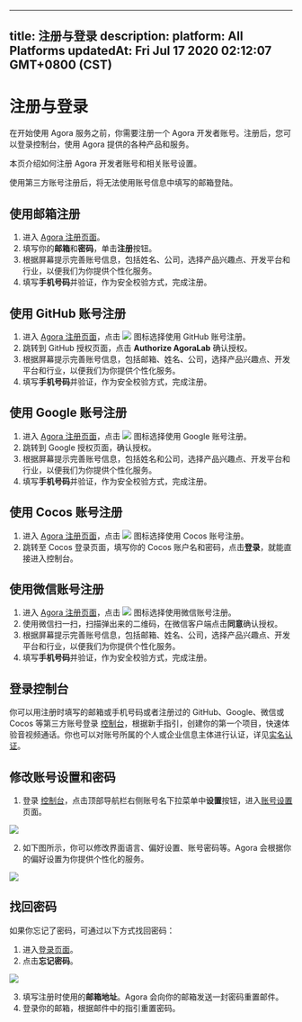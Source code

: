 
---
title: 注册与登录
description: 
platform: All Platforms
updatedAt: Fri Jul 17 2020 02:12:07 GMT+0800 (CST)
---
# 注册与登录
在开始使用 Agora 服务之前，你需要注册一个 Agora 开发者账号。注册后，您可以登录控制台，使用 Agora 提供的各种产品和服务。

本页介绍如何注册 Agora 开发者账号和相关账号设置。

<div class="alert note">使用第三方账号注册后，将无法使用账号信息中填写的邮箱登陆。</div>

## 使用邮箱注册
1. 进入 [Agora 注册页面](https://sso.agora.io/cn/signup)。
2. 填写你的**邮箱**和**密码**，单击**注册**按钮。
3. 根据屏幕提示完善账号信息，包括姓名、公司，选择产品兴趣点、开发平台和行业，以便我们为你提供个性化服务。
4. 填写**手机号码**并验证，作为安全校验方式，完成注册。

## 使用 GitHub 账号注册

1. 进入 [Agora 注册页面](https://sso.agora.io/cn/signup)，点击 ![](https://web-cdn.agora.io/docs-files/1569295926426) 图标选择使用 GitHub 账号注册。
2. 跳转到 GitHub 授权页面，点击 **Authorize AgoraLab** 确认授权。
3. 根据屏幕提示完善账号信息，包括邮箱、姓名、公司，选择产品兴趣点、开发平台和行业，以便我们为你提供个性化服务。
4. 填写**手机号码**并验证，作为安全校验方式，完成注册。

## 使用 Google 账号注册

1. 进入 [Agora 注册页面](https://sso.agora.io/cn/signup)，点击 ![](https://web-cdn.agora.io/docs-files/1569302689210) 图标选择使用 Google 账号注册。
2. 跳转到 Google 授权页面，确认授权。
3. 根据屏幕提示完善账号信息，包括姓名和公司，选择产品兴趣点、开发平台和行业，以便我们为你提供个性化服务。
4. 填写**手机号码**并验证，作为安全校验方式，完成注册。

## 使用 Cocos 账号注册

1. 进入 [Agora 注册页面](https://sso.agora.io/cn/signup)，点击 ![](https://web-cdn.agora.io/docs-files/1569295962944) 图标选择使用 Cocos 账号注册。
2. 跳转至 Cocos 登录页面，填写你的 Cocos 账户名和密码，点击**登录**，就能直接进入控制台。

## 使用微信账号注册

1. 进入 [Agora 注册页面](https://sso.agora.io/cn/signup)，点击 ![](https://web-cdn.agora.io/docs-files/1569295948148) 图标选择使用微信账号注册。
2. 使用微信扫一扫，扫描弹出来的二维码，在微信客户端点击**同意**确认授权。 
3. 根据屏幕提示完善账号信息，包括邮箱、姓名、公司，选择产品兴趣点、开发平台和行业，以便我们为你提供个性化服务。
4. 填写**手机号码**并验证，作为安全校验方式，完成注册。

## 登录控制台

你可以用注册时填写的邮箱或手机号码或者注册过的 GitHub、Google、微信或 Cocos 等第三方账号登录 [控制台](https://console.agora.io)，根据新手指引，创建你的第一个项目，快速体验音视频通话。你也可以对账号所属的个人或企业信息主体进行认证，详见[实名认证](../../cn/Agora%20Platform/identity_authentication.md)。

## 修改账号设置和密码

1. 登录 [控制台](https://console.agora.io)，点击顶部导航栏右侧账号名下拉菜单中**设置**按钮，进入[账号设置](https://console.agora.io/settings)页面。

 ![](https://web-cdn.agora.io/docs-files/1594626138503)

2. 如下图所示，你可以修改界面语言、偏好设置、账号密码等。Agora 会根据你的偏好设置为你提供个性化的服务。

 ![](https://web-cdn.agora.io/docs-files/1594626177787)


## 找回密码

如果你忘记了密码，可通过以下方式找回密码：

1. 进入[登录页面](https://sso.agora.io/cn/signup)。
2. 点击**忘记密码**。

 ![](https://web-cdn.agora.io/docs-files/1594276996619)

3. 填写注册时使用的**邮箱地址**。Agora 会向你的邮箱发送一封密码重置邮件。
4. 登录你的邮箱，根据邮件中的指引重置密码。

